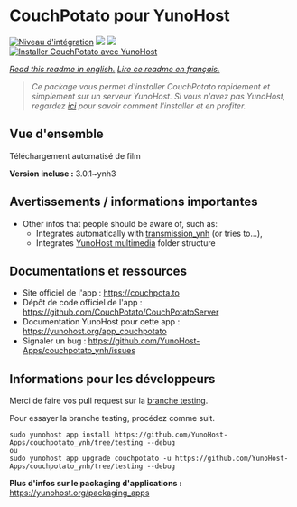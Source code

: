 # CouchPotato pour YunoHost

[![Niveau d'intégration](https://dash.yunohost.org/integration/couchpotato.svg)](https://dash.yunohost.org/appci/app/couchpotato) ![](https://ci-apps.yunohost.org/ci/badges/couchpotato.status.svg) ![](https://ci-apps.yunohost.org/ci/badges/couchpotato.maintain.svg)  
[![Installer CouchPotato avec YunoHost](https://install-app.yunohost.org/install-with-yunohost.svg)](https://install-app.yunohost.org/?app=couchpotato)

*[Read this readme in english.](./README.md)*
*[Lire ce readme en français.](./README_fr.md)*

> *Ce package vous permet d'installer CouchPotato rapidement et simplement sur un serveur YunoHost.
Si vous n'avez pas YunoHost, regardez [ici](https://yunohost.org/#/install) pour savoir comment l'installer et en profiter.*

## Vue d'ensemble

Téléchargement automatisé de film

**Version incluse :** 3.0.1~ynh3



## Avertissements / informations importantes

* Other infos that people should be aware of, such as:
    * Integrates automatically with [transmission_ynh](https://github.com/YunoHost-Apps/transmission_ynh) (or tries to...),
    * Integrates [YunoHost multimedia](https://github.com/YunoHost-Apps/yunohost.multimedia) folder structure

## Documentations et ressources

* Site officiel de l'app : https://couchpota.to
* Dépôt de code officiel de l'app : https://github.com/CouchPotato/CouchPotatoServer
* Documentation YunoHost pour cette app : https://yunohost.org/app_couchpotato
* Signaler un bug : https://github.com/YunoHost-Apps/couchpotato_ynh/issues

## Informations pour les développeurs

Merci de faire vos pull request sur la [branche testing](https://github.com/YunoHost-Apps/couchpotato_ynh/tree/testing).

Pour essayer la branche testing, procédez comme suit.
```
sudo yunohost app install https://github.com/YunoHost-Apps/couchpotato_ynh/tree/testing --debug
ou
sudo yunohost app upgrade couchpotato -u https://github.com/YunoHost-Apps/couchpotato_ynh/tree/testing --debug
```

**Plus d'infos sur le packaging d'applications :** https://yunohost.org/packaging_apps